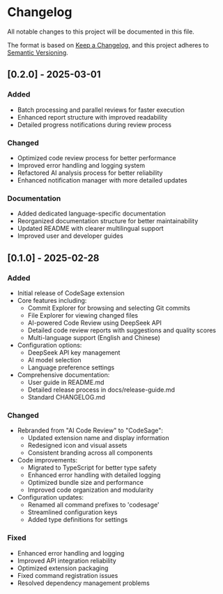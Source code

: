 # Changelog

All notable changes to this project will be documented in this file.

The format is based on [Keep a Changelog](https://keepachangelog.com/en/1.0.0/),
and this project adheres to [Semantic Versioning](https://semver.org/spec/v2.0.0.html).

## [0.2.0] - 2025-03-01

### Added

- Batch processing and parallel reviews for faster execution
- Enhanced report structure with improved readability
- Detailed progress notifications during review process

### Changed

- Optimized code review process for better performance
- Improved error handling and logging system
- Refactored AI analysis process for better reliability
- Enhanced notification manager with more detailed updates

### Documentation

- Added dedicated language-specific documentation
- Reorganized documentation structure for better maintainability
- Updated README with clearer multilingual support
- Improved user and developer guides

## [0.1.0] - 2025-02-28

### Added

- Initial release of CodeSage extension
- Core features including:
  - Commit Explorer for browsing and selecting Git commits
  - File Explorer for viewing changed files
  - AI-powered Code Review using DeepSeek API
  - Detailed code review reports with suggestions and quality scores
  - Multi-language support (English and Chinese)
- Configuration options:
  - DeepSeek API key management
  - AI model selection
  - Language preference settings
- Comprehensive documentation:
  - User guide in README.md
  - Detailed release process in docs/release-guide.md
  - Standard CHANGELOG.md

### Changed

- Rebranded from "AI Code Review" to "CodeSage":
  - Updated extension name and display information
  - Redesigned icon and visual assets
  - Consistent branding across all components
- Code improvements:
  - Migrated to TypeScript for better type safety
  - Enhanced error handling with detailed logging
  - Optimized bundle size and performance
  - Improved code organization and modularity
- Configuration updates:
  - Renamed all command prefixes to 'codesage'
  - Streamlined configuration keys
  - Added type definitions for settings

### Fixed

- Enhanced error handling and logging
- Improved API integration reliability
- Optimized extension packaging
- Fixed command registration issues
- Resolved dependency management problems
